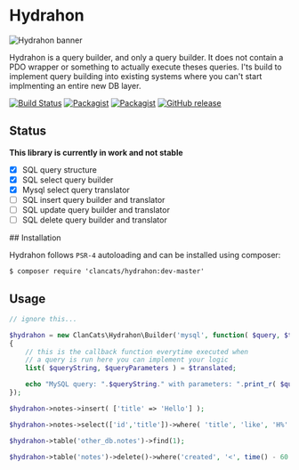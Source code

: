 # Hydrahon

![Hydrahon banner](https://cloud.githubusercontent.com/assets/956212/7947360/e36d75ea-097c-11e5-89c0-be7b56bbf5ca.png)

Hydrahon is a query builder, and only a query builder. It does not contain a PDO wrapper or something to actually execute theses queries. I'ts build to implement query building into existing systems where you can't start implmenting an entire new DB layer.

[![Build Status](https://travis-ci.org/ClanCats/Hydrahon.svg?branch=master)](https://travis-ci.org/ClanCats/Hydrahon)
[![Packagist](https://img.shields.io/packagist/dt/clancats/hydrahon.svg)]()
[![Packagist](https://img.shields.io/packagist/l/clancats/hydrahon.svg)]()
[![GitHub release](https://img.shields.io/github/release/clancats/hydrahon.svg)]()

## Status

**This library is currently in work and not stable**

 - [x] SQL query structure
 - [x] SQL select query builder
 - [x] Mysql select query translator
 - [ ] SQL insert query builder and translator
 - [ ] SQL update query builder and translator
 - [ ] SQL delete query builder and translator

## Installation

Hydrahon follows `PSR-4` autoloading and can be installed using composer:

```
$ composer require 'clancats/hydrahon:dev-master'
```

## Usage


```php
// ignore this...

$hydrahon = new ClanCats\Hydrahon\Builder('mysql', function( $query, $translated )
{
	// this is the callback function everytime executed when
	// a query is run here you can implement your logic
	list( $queryString, $queryParameters ) = $translated;

	echo "MySQL query: ".$queryString." with parameters: ".print_r( $queryParameters, true );
});

$hydrahon->notes->insert( ['title' => 'Hello'] );

$hydrahon->notes->select(['id','title'])->where( 'title', 'like', 'H%' )->get();

$hydrahon->table('other_db.notes')->find(1);

$hydrahon->table('notes')->delete()->where('created', '<', time() - 60 * 60 * 24 );
```

